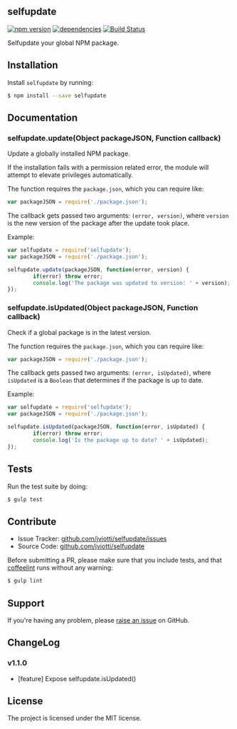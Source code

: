 selfupdate
----------

[![npm version](https://badge.fury.io/js/selfupdate.svg)](http://badge.fury.io/js/selfupdate)
[![dependencies](https://david-dm.org/jviotti/selfupdate.png)](https://david-dm.org/jviotti/selfupdate.png)
[![Build Status](https://travis-ci.org/jviotti/selfupdate.svg?branch=master)](https://travis-ci.org/jviotti/selfupdate)

Selfupdate your global NPM package.

Installation
------------

Install `selfupdate` by running:

```sh
$ npm install --save selfupdate
```

Documentation
-------------

### selfupdate.update(Object packageJSON, Function callback)

Update a globally installed NPM package.

If the installation fails with a permission related error, the module will attempt to elevate privileges automatically.

The function requires the `package.json`, which you can require like:

```javascript
var packageJSON = require('./package.json');
```

The callback gets passed two arguments: `(error, version)`, where `version` is the new version of the package after the update took place.

Example:

```javascript
var selfupdate = require('selfupdate');
var packageJSON = require('./package.json');

selfupdate.update(packageJSON, function(error, version) {
		if(error) throw error;
		console.log('The package was updated to version: ' + version);
});
```

### selfupdate.isUpdated(Object packageJSON, Function callback)

Check if a global package is in the latest version.

The function requires the `package.json`, which you can require like:

```javascript
var packageJSON = require('./package.json');
```

The callback gets passed two arguments: `(error, isUpdated)`, where `isUpdated` is a `Boolean` that determines if the package is up to date.

Example:

```javascript
var selfupdate = require('selfupdate');
var packageJSON = require('./package.json');

selfupdate.isUpdated(packageJSON, function(error, isUpdated) {
		if(error) throw error;
		console.log('Is the package up to date? ' + isUpdated);
});
```

Tests
-----

Run the test suite by doing:

```sh
$ gulp test
```

Contribute
----------

- Issue Tracker: [github.com/jviotti/selfupdate/issues](https://github.com/jviotti/selfupdate/issues)
- Source Code: [github.com/jviotti/selfupdate](https://github.com/jviotti/selfupdate)

Before submitting a PR, please make sure that you include tests, and that [coffeelint](http://www.coffeelint.org/) runs without any warning:

```sh
$ gulp lint
```

Support
-------

If you're having any problem, please [raise an issue](https://github.com/jviotti/selfupdate/issues/new) on GitHub.

ChangeLog
---------

### v1.1.0

- [feature] Expose selfupdate.isUpdated()

License
-------

The project is licensed under the MIT license.
